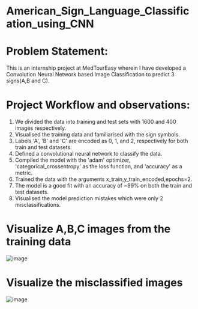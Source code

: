 # American_Sign_Language_Classification_using_CNN

# Problem Statement:

This is an internship project at MedTourEasy wherein I have developed a Convolution Neural Network based Image Classification to predict 3 signs(A,B and C).

# Project Workflow and observations:

1. We divided the data into training and test sets with 1600 and 400 images respectively.
2. Visualised the training data and familiarised with the sign symbols.
3. Labels 'A', 'B' and 'C' are encoded as 0, 1, and 2, respectively for both train and test datasets.
4. Defined a convolutional neural network to classify the data.
5. Compiled the model with the 'adam' optimizer, 'categorical_crossentropy' as the loss function, and 'accuracy' as a metric.
6. Trained the data with the arguments x_train,y_train_encoded,epochs=2.
7. The model is a good fit with an accuracy of ~99% on both the train and test datasets.
8. Visualised the model prediction mistakes which were only 2 misclassifications.

# Visualize A,B,C images from the training data

![image](https://user-images.githubusercontent.com/85027425/132130691-8e5de54d-6612-4641-ad9a-3682f85dba6c.png)

# Visualize the misclassified images

![image](https://user-images.githubusercontent.com/85027425/132130739-e135749c-e3f4-4ef5-b2ac-d134605439d7.png)

